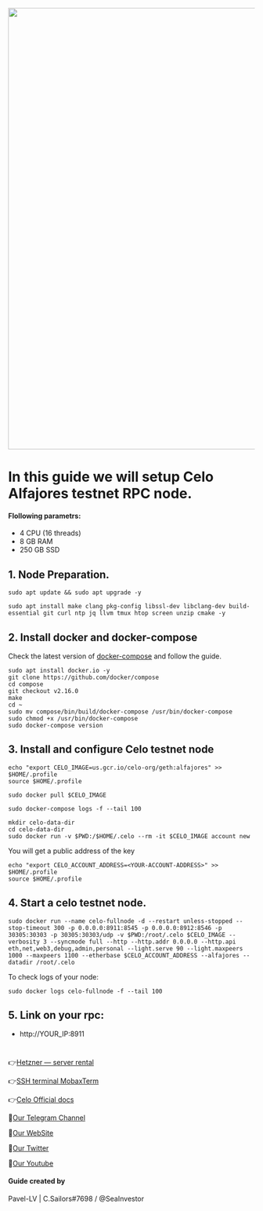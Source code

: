 <p align="center">
 <img src="https://i.postimg.cc/pXw1VLHF/image-1-e1654805913123-pq2rm33wk75eh3zwzct9mc7kzndrp61mkfl3rfrnyo.png"width="900"/></a>
</p>

# In this guide we will setup Celo Alfajores testnet RPC node.

#### Flollowing parametrs:
- 4 CPU (16 threads)
- 8 GB RAM
- 250 GB SSD

## 1. Node Preparation.
```
sudo apt update && sudo apt upgrade -y
```
```
sudo apt install make clang pkg-config libssl-dev libclang-dev build-essential git curl ntp jq llvm tmux htop screen unzip cmake -y
```

## 2. Install docker and docker-compose
Check the latest version of [docker-compose](https://github.com/docker/compose/releases) and follow the guide.
```
sudo apt install docker.io -y
git clone https://github.com/docker/compose
cd compose
git checkout v2.16.0
make
cd ~
sudo mv compose/bin/build/docker-compose /usr/bin/docker-compose
sudo chmod +x /usr/bin/docker-compose
sudo docker-compose version
```
## 3. Install and configure Celo testnet node
```
echo "export CELO_IMAGE=us.gcr.io/celo-org/geth:alfajores" >> $HOME/.profile
source $HOME/.profile
```
```
sudo docker pull $CELO_IMAGE
```
```
sudo docker-compose logs -f --tail 100
```
```
mkdir celo-data-dir
cd celo-data-dir
sudo docker run -v $PWD:/$HOME/.celo --rm -it $CELO_IMAGE account new
```
You will get a public address of the key
```
echo "export CELO_ACCOUNT_ADDRESS=<YOUR-ACCOUNT-ADDRESS>" >> $HOME/.profile
source $HOME/.profile
```
## 4. Start a celo testnet node.
```
sudo docker run --name celo-fullnode -d --restart unless-stopped --stop-timeout 300 -p 0.0.0.0:8911:8545 -p 0.0.0.0:8912:8546 -p 30305:30303 -p 30305:30303/udp -v $PWD:/root/.celo $CELO_IMAGE --verbosity 3 --syncmode full --http --http.addr 0.0.0.0 --http.api eth,net,web3,debug,admin,personal --light.serve 90 --light.maxpeers 1000 --maxpeers 1100 --etherbase $CELO_ACCOUNT_ADDRESS --alfajores --datadir /root/.celo
```
To check logs of your node:
```
sudo docker logs celo-fullnode -f --tail 100
```

## 5. Link on your rpc:

- http://YOUR_IP:8911

#

👉[Hetzner — server rental](https://hetzner.cloud/?ref=NY9VHC3PPsL0)

👉[SSH terminal MobaxTerm](https://mobaxterm.mobatek.net/download.html)

👉[Celo Official docs](https://docs.celo.org/network/node/run-alfajores)

🔰[Our Telegram Channel](https://t.me/CryptoSailorsAnn)

🔰[Our WebSite](cryptosailors.tech)

🔰[Our Twitter](https://twitter.com/Crypto_Sailors)

🔰[Our Youtube](https://www.youtube.com/@CryptoSailors)

#### Guide created by 
Pavel-LV | C.Sailors#7698 / @SeaInvestor
